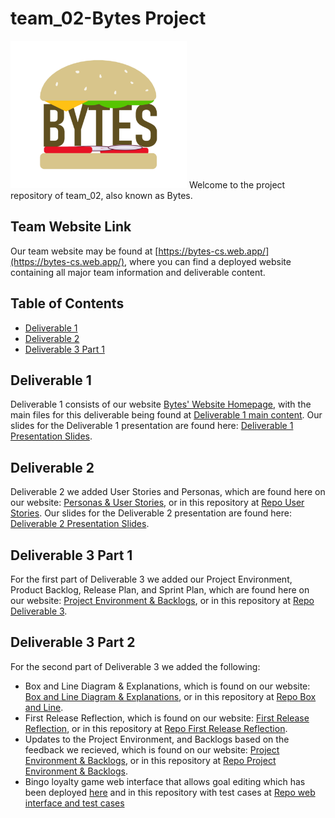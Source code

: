 # team_02-Bytes Project

<img src="https://github.com/CSCC01/team_02-project/blob/master/teamWebsite/public/assets/common/logo.png" alt="Bytes Logo" width="282" height="236">
Welcome to the project repository of team_02, also known as Bytes.

## Team Website Link

Our team website may be found at [https://bytes-cs.web.app/](https://bytes-cs.web.app/), where you can find a deployed website containing all major team information and deliverable content.

## Table of Contents

-   [Deliverable 1](#deliverable-1)
-   [Deliverable 2](#deliverable-2)
-   [Deliverable 3 Part 1](#deliverable-3-part-1)

## Deliverable 1

Deliverable 1 consists of our website [Bytes' Website Homepage](https://bytes-cs.web.app/), with the main files for this deliverable being found at [Deliverable 1 main content](teamWebsite/public/deliverables/d1). Our slides for the Deliverable 1 presentation are found here: [Deliverable 1 Presentation Slides](slides/deliverable1_slides.pdf).

## Deliverable 2

Deliverable 2 we added User Stories and Personas, which are found here on our website: [Personas & User Stories](https://bytes-cs.web.app/deliverables/d2/personaUserStories.html), or in this repository at [Repo User Stories](teamWebsite/public/deliverables/d2/personaUserStories.html). Our slides for the Deliverable 2 presentation are found here: [Deliverable 2 Presentation Slides](slides/deliverable2_slides.pdf).

## Deliverable 3 Part 1

For the first part of Deliverable 3 we added our Project Environment, Product Backlog, Release Plan, and Sprint Plan, which are found here on our website: [Project Environment & Backlogs](https://bytes-cs.web.app/deliverables/d3/projectEnvironmentBacklogs.html), or in this repository at [Repo Deliverable 3](teamWebsite/public/deliverables/d3/projectEnvironmentBacklogs.html).

## Deliverable 3 Part 2
For the second part of Deliverable 3 we added the following:
* Box and Line Diagram & Explanations, which is found on our website: [Box and Line Diagram & Explanations](https://bytes-cs.web.app/deliverables/d3/boxAndLine.html), or in this repository at [Repo Box and Line](teamWebsite/public/deliverables/d3/boxAndLine.html).
* First Release Reflection, which is found on our website: [First Release Reflection](https://bytes-cs.web.app/deliverables/d3/firstReleaseReflection.html), or in this repository at [Repo First Release Reflection](teamWebsite/public/deliverables/d3/).
* Updates to the Project Environment, and Backlogs based on the feedback we recieved, which is found on our website: [Project Environment & Backlogs](https://bytes-cs.web.app/deliverables/d3/projectEnvironmentBacklogs.html), or in this repository at [Repo Project Environment & Backlogs](teamWebsite/public/deliverables/d3/projectEnvironmentBacklogs.html).
* Bingo loyalty game web interface that allows goal editing which has been deployed [here](https://github.com/CSCC01/team_02-project/) and in this repository with test cases at [Repo web interface and test cases](https://github.com/CSCC01/team_02-project/tree/initial-app-setup/project)

